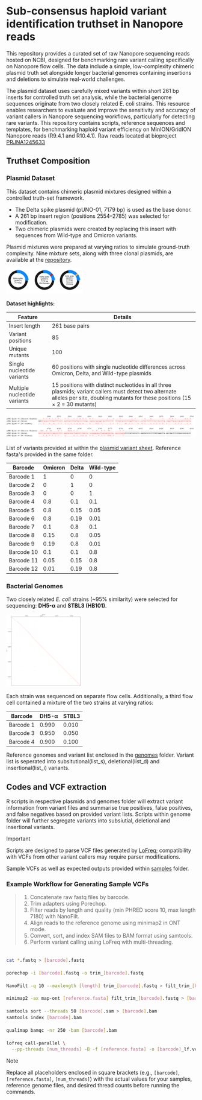 # Sub-consensus haploid variant identification truthset in Nanopore reads
This repository provides a curated set of raw Nanopore sequencing reads hosted on NCBI, designed for benchmarking rare variant calling specifically on Nanopore flow cells. The data include a simple, low-complexity chimeric plasmid truth set alongside longer bacterial genomes containing insertions and deletions to simulate real-world challenges.

The plasmid dataset uses carefully mixed variants within short 261 bp inserts for controlled truth set analysis, while the bacterial genome sequences originate from two closely related E. coli strains. This resource enables researchers to evaluate and improve the sensitivity and accuracy of variant callers in Nanopore sequencing workflows, particularly for detecting rare variants.
This repository contains scripts, reference sequences and templates, for benchmarking haploid variant efficiency on MinION/GridION Nanopore reads (R9.4.1 and R10.4.1).
Raw reads located at bioproject [PRJNA1245633](https://www.ncbi.nlm.nih.gov/bioproject/1245633)   

## Truthset Composition

### Plasmid Dataset

This dataset contains chimeric plasmid mixtures designed within a controlled truth-set framework.

- The Delta spike plasmid (pUNO-01, 7179 bp) is used as the base donor.  
- A 261 bp insert region (positions 2554–2785) was selected for modification.  
- Two chimeric plasmids were created by replacing this insert with sequences from Wild-type and Omicron variants.  

Plasmid mixtures were prepared at varying ratios to simulate ground-truth complexity. Nine mixture sets, along with three clonal plasmids, are available at the [repository](https://www.ncbi.nlm.nih.gov/bioproject/1245633).

<img src="/img/vector.png" alt="plasmid design" style="width:40%; height:auto;"/>


**Dataset highlights:**

| Feature                     | Details                                         |
|-----------------------------|------------------------------------------------|
| Insert length               | 261 base pairs                                  |
| Variant positions           | 85                                              |
| Unique mutants              | 100                                             |
| Single nucleotide variants  | 60 positions with single nucleotide differences across Omicron, Delta, and Wild-type plasmids |
| Multiple nucleotide variants| 15 positions with distinct nucleotides in all three plasmids; variant callers must detect two alternate alleles per site, doubling mutants for these positions (15 × 2 = 30 mutants)  |

 
![dot_aln](img/dot_aln.png)

List of variants provided at within the [plasmid variant sheet](/plasmids/list_vector.xlsx). Reference fasta's provided in the same folder. 

| Barcode    | Omicron | Delta | Wild-type |
|------------|---------|-------|-----------|
| Barcode 1  | 1       | 0     | 0         |
| Barcode 2  | 0       | 1     | 0         |
| Barcode 3  | 0       | 0     | 1         |
| Barcode 4  | 0.8     | 0.1   | 0.1       |
| Barcode 5  | 0.8     | 0.15  | 0.05      |
| Barcode 6  | 0.8     | 0.19  | 0.01      |
| Barcode 7  | 0.1     | 0.8   | 0.1       |
| Barcode 8  | 0.15    | 0.8   | 0.05      |
| Barcode 9  | 0.19    | 0.8   | 0.01      |
| Barcode 10 | 0.1     | 0.1   | 0.8       |
| Barcode 11 | 0.05    | 0.15  | 0.8       |
| Barcode 12 | 0.01    | 0.19  | 0.8       |

### Bacterial Genomes

Two closely related *E. coli* strains (~95% similarity) were selected for sequencing: **DH5-α** and **STBL3 (HB101)**. 

<img src="img/genome_pair.png" alt="dot" style="width:40%; height:auto;"/>

Each strain was sequenced on separate flow cells. Additionally, a third flow cell contained a mixture of the two strains at varying ratios:

| Barcode        | DH5-α  | STBL3  |
|----------------|--------|--------|
|Barcode 1       | 0.990  | 0.010  |
|Barcode 3       | 0.950  | 0.050  |
|Barcode 4       | 0.900  | 0.100  |

Reference genomes and variant list enclosed in the [genomes](/genomes) folder. Variant list is seperated into subsitutional(list_s), deletional(list_d) and insertional(list_i) variants.   

## Codes and VCF extraction 
R scripts in respective plasmids and genomes folder will extract variant information from variant files and summarise true positives, false positives, and false negatives based on provided variant lists. Scripts within genome folder will further segregate variants into subsiutial, deletional and insertional variants. 
> [!Important]
> Scripts are designed to parse VCF files generated by [LoFreq](https://csb5.github.io/lofreq/); compatibility with VCFs from other variant callers may require parser modifications.

Sample VCFs as well as expected outputs provided within [samples](/samples) folder. 
### Example Workflow for Generating Sample VCFs

> 1) Concatenate raw fastq files by barcode.
> 2) Trim adapters using Porechop.
> 3)  Filter reads by length and quality (min PHRED score 10, max length 7180) with NanoFilt.
> 4)  Align reads to the reference genome using minimap2 in ONT mode.
> 5)  Convert, sort, and index SAM files to BAM format using samtools.
> 6)  Perform variant calling using LoFreq with multi-threading.

```bash

cat *.fastq > [barcode].fastq

porechop -i [barcode].fastq -o trim_[barcode].fastq

NanoFilt -q 10 --maxlength [length] trim_[barcode].fastq > filt_trim_[barcode].fastq

minimap2 -ax map-ont [reference.fasta] filt_trim_[barcode].fastq > [barcode].sam

samtools sort --threads 50 [barcode].sam > [barcode].bam
samtools index [barcode].bam

qualimap bamqc -nr 250 -bam [barcode].bam

lofreq call-parallel \
  --pp-threads [num_threads] -B -f [reference.fasta] -o [barcode]_lf.vcf [barcode].bam

```
> [!Note]
> Replace all placeholders enclosed in square brackets (e.g., `[barcode]`, `[reference.fasta]`, `[num_threads]`) with the actual values for your samples, reference genome files, and desired thread counts before running the commands.



